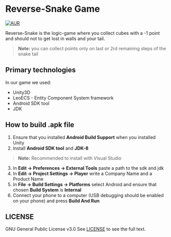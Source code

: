 # Reverse-Snake Game
[![AUR](https://img.shields.io/aur/license/yaourt.svg)](https://github.com/ezhivitsa/Reverse-Snake/LICENSE)

Reverse-Snake is the logic-game where you collect cubes with a -1 point and should not to get lost in walls and your tail.
>**Note:**  you can collect points only on last or 2rd remaining steps of the snake tail

## Primary technologies
In our game we used:
 - Unity3D
 - LeoECS - Entity Component System framework
 - Android SDK tool
 - JDK

## How to build .apk file
1. Ensure that you installed **Android Build Support** when you installed Unity
2. Install **Android SDK tool** and **JDK-8** 
>**Note:** Recommended to install with Visual Studio 
3. In **Edit -> Preferences -> External Tools** paste a path to the sdk and jdk
4. In **Edit -> Project Settings -> Player** write a Company Name and a Product Name
5. In **File -> Build Settings -> Platforms** select Android and ensure that chosen **Build System** is **Internal**
6.  Connect your phone to a computer (USB debugging should be enabled on your phone) and press **Build And Run** 

## LICENSE
GNU General Public License v3.0
See [LICENSE](https://github.com/ezhivitsa/Reverse-Snake/LICENSE) to see the full text.